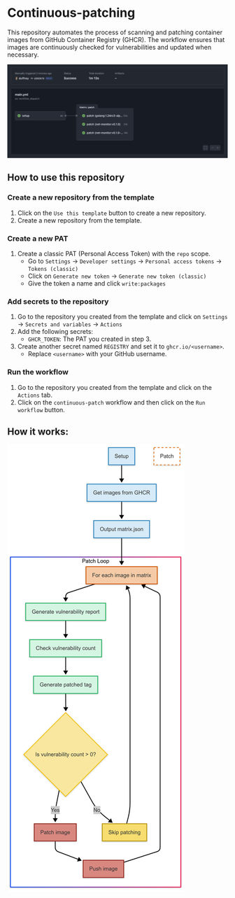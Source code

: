# Continuous-patching

This repository automates the process of scanning and patching container images from GitHub Container Registry (GHCR). The workflow ensures that images are continuously checked for vulnerabilities and updated when necessary.

<!-- image of actions running -->

![Actions](imgs/actions.png)

## How to use this repository

### Create a new repository from the template

1. Click on the `Use this template` button to create a new repository.
2. Create a new repository from the template.

### Create a new PAT

1. Create a classic PAT (Personal Access Token) with the `repo` scope.
   - Go to `Settings` -> `Developer settings` -> `Personal access tokens` -> `Tokens (classic)`
   - Click on `Generate new token` -> `Generate new token (classic)`
   - Give the token a name and click `write:packages`

### Add secrets to the repository

1. Go to the repository you created from the template and click on `Settings` -> `Secrets and variables` -> `Actions`
2. Add the following secrets:
   - `GHCR_TOKEN`: The PAT you created in step 3.
3. Create another secret named `REGISTRY` and set it to `ghcr.io/<username>`.
   - Replace `<username>` with your GitHub username.

### Run the workflow

1. Go to the repository you created from the template and click on the `Actions` tab.
2. Click on the `continuous-patch` workflow and then click on the `Run workflow` button.

## How it works:

![Flowchart](imgs/flowchart.png)
